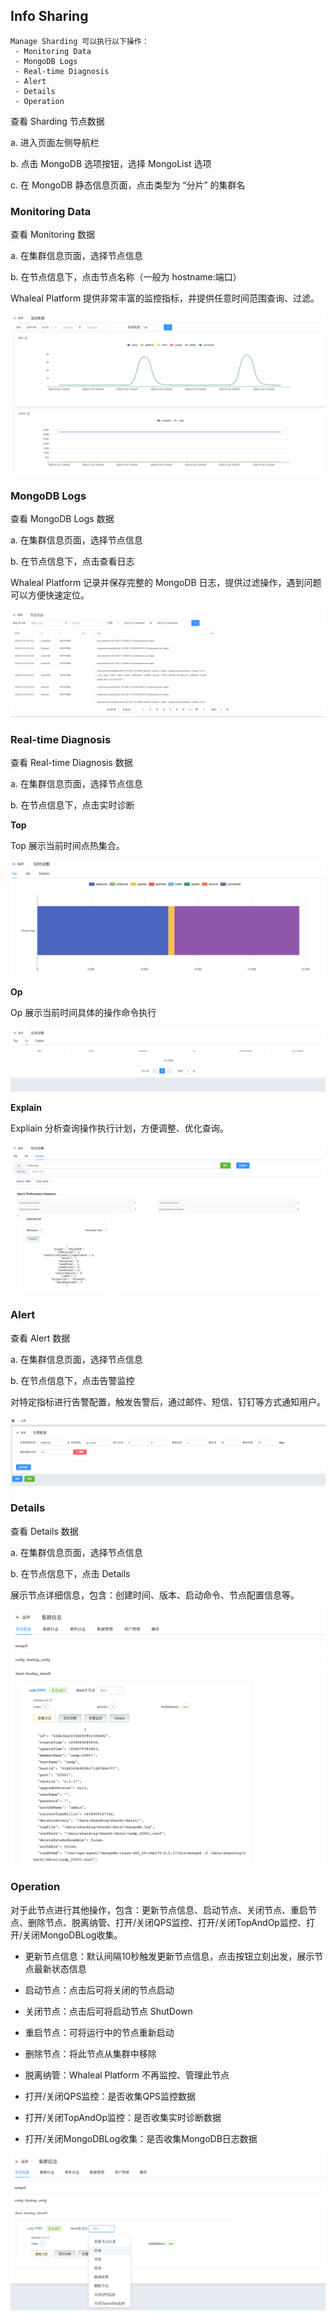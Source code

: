 ## Info Sharing

```
Manage Sharding 可以执行以下操作：
 - Monitoring Data
 - MongoDB Logs
 - Real-time Diagnosis
 - Alert
 - Details
 - Operation
```

查看 Sharding 节点数据

a. 进入页面左侧导航栏

b. 点击 MongoDB 选项按钮，选择 MongoList 选项

c. 在 MongoDB 静态信息页面，点击类型为 “分片” 的集群名

### Monitoring Data

查看 Monitoring 数据

a. 在集群信息页面，选择节点信息

b. 在节点信息下，点击节点名称（一般为 hostname:端口）

Whaleal Platform 提供非常丰富的监控指标，并提供任意时间范围查询、过滤。

![image-20220722140023418](../../../../Images/MongoDB_Sharding_Monitor.png)



### MongoDB Logs

查看 MongoDB Logs 数据

a. 在集群信息页面，选择节点信息

b. 在节点信息下，点击查看日志

Whaleal Platform 记录并保存完整的 MongoDB 日志，提供过滤操作，遇到问题可以方便快速定位。

![image-20220722140139512](../../../../Images/MongoDB_Sharding_logs.png)



### Real-time Diagnosis

查看 Real-time Diagnosis 数据

a. 在集群信息页面，选择节点信息

b. 在节点信息下，点击实时诊断

**Top**

Top 展示当前时间点热集合。

![image-20220722140537600](../../../../Images/MongoDB_Sharding_Real_time_Top.png)



**Op**

Op 展示当前时间具体的操作命令执行

![image-20220722140834719](../../../../Images/MongoDB_Sharding_Real_time_Op.png)



**Explain**

Expliain 分析查询操作执行计划，方便调整、优化查询。

![image-20220722141114056](../../../../Images/MongoDB_Sharding_Real_time_Explain.png)



### Alert

查看 Alert 数据

a. 在集群信息页面，选择节点信息

b. 在节点信息下，点击告警监控

对特定指标进行告警配置，触发告警后，通过邮件、短信、钉钉等方式通知用户。

![image-20220722141255415](../../../../Images/MongoDB_Sharding_Alert.png)



### Details

查看 Details 数据

a. 在集群信息页面，选择节点信息

b. 在节点信息下，点击 Details

展示节点详细信息，包含：创建时间、版本、启动命令、节点配置信息等。

![image-20220722141402238](../../../../Images/MongoDB_Sharding_Details.png)



### Operation

对于此节点进行其他操作，包含：更新节点信息、启动节点、关闭节点、重启节点、删除节点、脱离纳管、打开/关闭QPS监控、打开/关闭TopAndOp监控、打开/关闭MongoDBLog收集。

* 更新节点信息：默认间隔10秒触发更新节点信息，点击按钮立刻出发，展示节点最新状态信息

* 启动节点：点击后可将关闭的节点启动

* 关闭节点：点击后可将启动节点 ShutDown 

* 重启节点：可将运行中的节点重新启动

* 删除节点：将此节点从集群中移除

* 脱离纳管：Whaleal Platform 不再监控、管理此节点

* 打开/关闭QPS监控：是否收集QPS监控数据

* 打开/关闭TopAndOp监控：是否收集实时诊断数据

* 打开/关闭MongoDBLog收集：是否收集MongoDB日志数据

![image-20220722141521552](../../../../Images/MongoDB_Sharding_Operation.png)